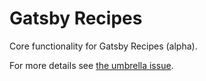 # Gatsby Recipes

Core functionality for Gatsby Recipes (alpha).

For more details see [the umbrella issue](https://github.com/gatsbyjs/gatsby/issues/22991).
